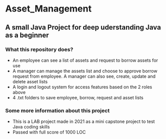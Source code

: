 # Asset_Management
## A small Java Project for deep uderstanding Java as a beginner
### What this repository does?
* An employee can see a list of assets and request to borrow assets for use
* A manager can manage the assets list and choose to approve borrow request from employee. A manager can also see, create, update and delete asset lists
* A login and logout system for access features based on the 2 roles above
* 4 .txt folders to save employee, borrow, request and asset lists 
### Some more information about this project
* This is a LAB project made in 2021 as a mini capstone project to test Java coding skills
* Passed with full score of 1000 LOC
